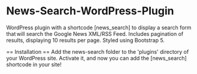 # News-Search-WordPress-Plugin
WordPress plugin with a shortcode [news_search] to display a search form that will search the Google News XML/RSS Feed. Includes pagination of results, displaying 10 results per page. Styled using Bootstrap 5. 

== Installation ==
Add the news-search folder to the 'plugins' directory of your WordPress site. Activate it, and now you can add the [news_search] shortcode in your site!
